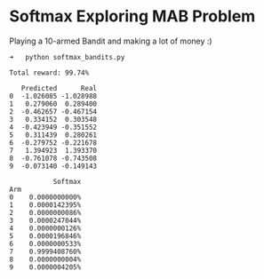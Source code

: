 # Softmax Exploring MAB Problem
Playing a 10-armed Bandit and making a lot of money :)

```
➜   python softmax_bandits.py

Total reward: 99.74%

   Predicted      Real
0  -1.026085 -1.028988
1   0.279060  0.289400
2  -0.462657 -0.467154
3   0.334152  0.303548
4  -0.423949 -0.351552
5   0.311439  0.280261
6  -0.279752 -0.221678
7   1.394923  1.393370
8  -0.761078 -0.743508
9  -0.073140 -0.149143

           Softmax
Arm
0    0.0000000000%
1    0.0000142395%
2    0.0000000086%
3    0.0000247044%
4    0.0000000126%
5    0.0000196846%
6    0.0000000533%
7    0.9999408760%
8    0.0000000004%
9    0.0000004205%
```
